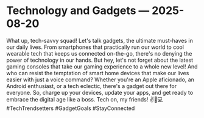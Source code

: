 # Technology and Gadgets — 2025-08-20

What up, tech-savvy squad! Let's talk gadgets, the ultimate must-haves in our daily lives. From smartphones that practically run our world to cool wearable tech that keeps us connected on-the-go, there's no denying the power of technology in our hands. But hey, let's not forget about the latest gaming consoles that take our gaming experience to a whole new level! And who can resist the temptation of smart home devices that make our lives easier with just a voice command? Whether you're an Apple aficionado, an Android enthusiast, or a tech eclectic, there's a gadget out there for everyone. So, charge up your devices, update your apps, and get ready to embrace the digital age like a boss. Tech on, my friends! ✌️📱💻 #TechTrendsetters #GadgetGoals #StayConnected